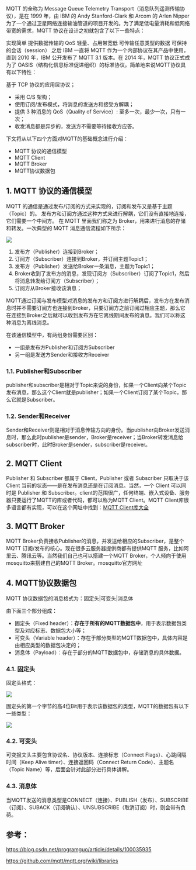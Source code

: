 MQTT 的全称为 Message Queue Telemetry Transport（消息队列遥测传输协议），是在 1999 年，由 IBM 的 Andy Stanford-Clark 和 Arcom 的 Arlen Nipper 为了一个通过卫星网络连接输油管道的项目开发的。为了满足低电量消耗和低网络带宽的需求，MQTT 协议在设计之初就包含了以下一些特点：

实现简单
提供数据传输的 QoS
轻量、占用带宽低
可传输任意类型的数据
可保持的会话（session）
之后 IBM 一直将 MQTT 作为一个内部协议在其产品中使用，直到 2010 年，IBM 公开发布了 MQTT 3.1 版本。在 2014 年，MQTT 协议正式成为了 OASIS（结构化信息标准促进组织）的标准协议。简单地来说MQTT协议具有以下特性：

基于 TCP 协议的应用层协议；
* 采用 C/S 架构；
* 使用订阅/发布模式，将消息的发送方和接受方解耦；
* 提供 3 种消息的 QoS（Quality of Service）: 至多一次，最少一次，只有一次；
* 收发消息都是异步的，发送方不需要等待接收方应答。

下文将从以下四个方面对MQTT的基础概念进行介绍：

* MQTT 协议的通信模型
* MQTT Client
* MQTT Broker
* MQTT协议数据包

## 1. MQTT 协议的通信模型
MQTT 的通信是通过发布/订阅的方式来实现的，订阅和发布又是基于主题（Topic）的。
发布方和订阅方通过这种方式来进行解耦，它们没有直接地连接，它们需要一个中间方。
在 MQTT 里面我们称之为 Broker，用来进行消息的存储和转发。一次典型的 MQTT 消息通信流程如下所示：

![](https://pek3b.qingstor.com/hexo-blog/hexo-blog/20210630174211.png)

1. 发布方（Publisher）连接到Broker；
2. 订阅方（Subscriber）连接到Broker，并订阅主题Topic1；
3. 发布方（Publisher）发送给Broker一条消息，主题为Topic1；
4. Broker收到了发布方的消息，发现订阅方（Subscriber）订阅了Topic1，然后将消息转发给订阅方（Subscriber）；
5. 订阅方从Broker接收该消息；

MQTT通过订阅与发布模型对消息的发布方和订阅方进行解耦后，发布方在发布消息时并不需要订阅方也连接到Broker，只要订阅方之前订阅过相应主题，那么它在连接到Broker之后就可以收到发布方在它离线期间发布的消息。我们可以称这种消息为离线消息。

在该通信模型中，有两组身份需要区别：

* 一组是发布方Publisher和订阅方Subscriber
* 另一组是发送方Sender和接收方Receiver

### 1.1. Publisher和Subscriber
publisher和subscriber是相对于Topic来说的身份，如果一个Client向某个Topic发布消息，那么这个Client就是publisher；如果一个Client订阅了某个Topic，那么它就是Subscriber。

### 1.2. Sender和Receiver
Sender和Receiver则是相对于消息传输方向的身份。当publisher向Broker发送消息时，那么此时publisher是sender，Broker是receiver；当Broker转发消息给subscriber时，此时Broker是sender，subscriber是receiver。

## 2. MQTT Client
Publisher 和 Subscriber 都属于 Client，Publisher 或者 Subscriber 只取决于该 Client 当前的状态——是在发布消息还是在订阅消息。当然，一个 Client 可以同时是 Publisher 和 Subscriber。client的范围很广，任何终端、嵌入式设备、服务器只要运行了MQTT的库或者代码，都可以称为MQTT Client。MQTT Client库很多语言都有实现，可以在这个网址中找到：[MQTT Client库大全](https://github.com/mqtt/mqtt.org/wiki/libraries)

## 3. MQTT Broker
MQTT Broker负责接收Publisher的消息，并发送给相应的Subscriber，是整个MQTT 订阅/发布的核心。现在很多云服务器提供商都有提供MQTT 服务，比如阿里云、腾讯云等。当然我们自己也可以搭建一个MQTT Broker，个人倾向于使用 mosquitto来搭建自己的MQTT Broker。mosquitto官方网址

## 4. MQTT协议数据包
MQTT 协议数据包的消息格式为：固定头|可变头|消息体

由下面三个部分组成：

* 固定头（Fixed header）：**存在于所有的MQTT数据包中**，用于表示数据包类型及对应标志、数据包大小等；
* 可变头（Variable header）：存在于部分类型的MQTT数据包中，具体内容是由相应类型的数据包决定的；
* 消息体（Payload）：存在于部分的MQTT数据包中，存储消息的具体数据。

### 4.1. 固定头

固定头格式：

![](https://pek3b.qingstor.com/hexo-blog/hexo-blog/20210630175231.png)

固定头的第一个字节的高4位Bit用于表示该数据包的类型，MQTT的数据包有以下一些类型：

![](https://pek3b.qingstor.com/hexo-blog/hexo-blog/20210630175303.png)

### 4.2. 可变头
可变报文头主要包含协议名、协议版本、连接标志（Connect Flags）、心跳间隔时间（Keep Alive timer）、连接返回码（Connect Return Code）、主题名（Topic Name）等，后面会针对此部分进行具体讲解。

### 4.3. 消息体
当MQTT发送的消息类型是CONNECT（连接）、PUBLISH（发布）、SUBSCRIBE（订阅）、SUBACK（订阅确认）、UNSUBSCRIBE（取消订阅）时，则会带有负荷。


## 参考：

https://blog.csdn.net/programguo/article/details/100035935

https://github.com/mqtt/mqtt.org/wiki/libraries


